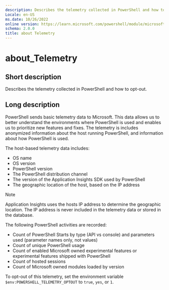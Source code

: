```yaml
---
description: Describes the telemetry collected in PowerShell and how to opt-out.
Locale: en-US
ms.date: 10/26/2022
online version: https://learn.microsoft.com/powershell/module/microsoft.powershell.core/about/about_telemetry?view=powershell-7&WT.mc_id=ps-gethelp
schema: 2.0.0
title: about Telemetry
---
```

# about_Telemetry

## Short description

Describes the telemetry collected in PowerShell and how to opt-out.

## Long description

PowerShell sends basic telemetry data to Microsoft. This data allows us to
better understand the environments where PowerShell is used and enables us to
prioritize new features and fixes. The telemetry is includes anonymized
information about the host running PowerShell, and information about how
PowerShell is used.

The host-based telemetry data includes:

- OS name
- OS version
- PowerShell version
- The PowerShell distribution channel
- The version of the Application Insights SDK used by PowerShell
- The geographic location of the host, based on the IP address

> [!NOTE]
> Application Insights uses the hosts IP address to determine the geographic
> location. The IP address is never included in the telemetry data or stored
> in the database.

The following PowerShell activities are recorded:

- Count of PowerShell Starts by type (API vs console) and parameters used
  (parameter names only, not values)
- Count of unique PowerShell usage
- Count of enabled Microsoft owned experimental features or experimental
  features shipped with PowerShell
- Count of hosted sessions
- Count of Microsoft owned modules loaded by version

To opt-out of this telemetry, set the environment variable
`$env:POWERSHELL_TELEMETRY_OPTOUT` to `true`, `yes`, or `1`.
